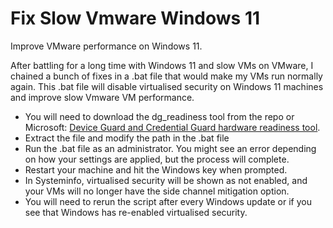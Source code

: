 # Fix Slow Vmware Windows 11

Improve VMware performance on Windows 11.

After battling for a long time with Windows 11 and slow VMs on VMware, I chained a bunch of fixes in a .bat file that would make my VMs run normally again.
This .bat file will disable virtualised security on Windows 11 machines and improve slow Vmware VM performance.

* You will need to download the dg_readiness tool from the repo or Microsoft: [Device Guard and Credential Guard hardware readiness tool](https://download.microsoft.com/download/B/D/8/BD821B1F-05F2-4A7E-AA03-DF6C4F687B07/dgreadiness_v3.6.zip).
* Extract the file and modify the path in the .bat file
* Run the .bat file as an administrator. You might see an error depending on how your settings are applied, but the process will complete.
* Restart your machine and hit the Windows key when prompted. 
* In Systeminfo, virtualised security will be shown as not enabled, and your VMs will no longer have the side channel mitigation option.
* You will need to rerun the script after every Windows update or if you see that Windows has re-enabled virtualised security.
